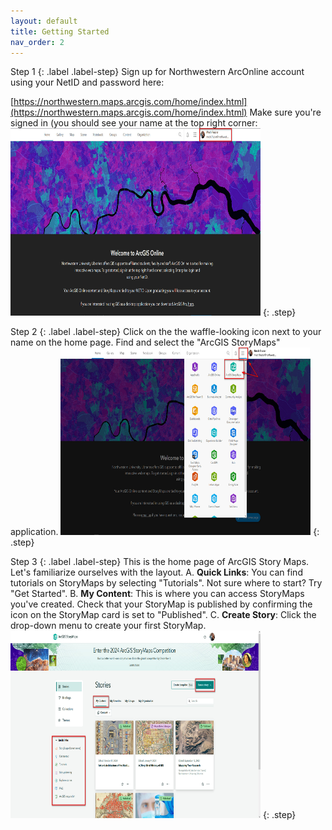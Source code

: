 ```yaml
---
layout: default
title: Getting Started
nav_order: 2
---
```

Step 1
{: .label .label-step}
Sign up for Northwestern ArcOnline account using your NetID and password here: 

[https://northwestern.maps.arcgis.com/home/index.html](https://northwestern.maps.arcgis.com/home/index.html)
   Make sure you're signed in (you should see your name at the top right corner:
   <img src="https://raw.githubusercontent.com/nulib-ds/NU-ARTHIST329/refs/heads/main/content/img/sign_in.jpg" alt="Sign In" width="400" height="300">
{: .step}

   
Step 2
{: .label .label-step}
Click on the the waffle-looking icon next to your name on the home page. Find and select the "ArcGIS StoryMaps" application. 
   <img src="https://raw.githubusercontent.com/nulib-ds/NU-ARTHIST329/refs/heads/main/content/img/open_storymaps.jpg" alt="Open StoryMaps" width="400" height="300">
{: .step}


Step 3
{: .label .label-step}
This is the home page of ArcGIS Story Maps. Let's familiarize ourselves with the layout.
   A. **Quick Links**: You can find tutorials on StoryMaps by selecting "Tutorials". Not sure where to start? Try "Get Started". 
   B. **My Content**: This is where you can access StoryMaps you've created. Check that your StoryMap is published by confirming the icon on the StoryMap card is set to "Published". 
   C. **Create Story**: Click the drop-down menu to create your first StoryMap. 
    <img src="https://github.com/nulib-ds/NU-ARTHIST329/blob/main/content/img/storymap_content.jpg" alt="StoryMap Content" width="400" height="300">
{: .step}
